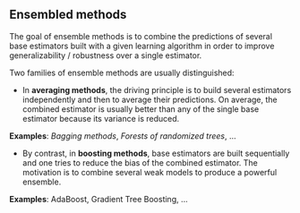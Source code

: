 ## Ensembled methods
The goal of ensemble methods is to combine the predictions of several base estimators built with a given learning algorithm in order to improve generalizability / robustness over a single estimator.

Two families of ensemble methods are usually distinguished:

* In **averaging methods**, the driving principle is to build several estimators independently and then to average their predictions. On average, the combined estimator is usually better than any of the single base estimator because its variance is reduced.

**Examples**: _Bagging methods_, _Forests of randomized trees_, …

* By contrast, in **boosting methods**, base estimators are built sequentially and one tries to reduce the bias of the combined estimator. The motivation is to combine several weak models to produce a powerful ensemble.

**Examples**: AdaBoost, Gradient Tree Boosting, …